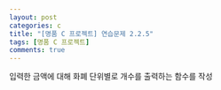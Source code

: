 ```yaml
---
layout: post
categories: c
title: "[명품 C 프로젝트] 연습문제 2.2.5"
tags: [명품 C 프로젝트]
comments: true
---
```


입력한 금액에 대해 화폐 단위별로 개수를 출력하는 함수를 작성

<script src="https://gist.github.com/junbly/19a7b760123446d59dc917b34283226b.js"></script>
